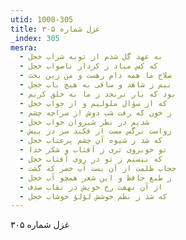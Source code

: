 ```yaml
---
utid: 1000-305
title: غزل شماره ۳۰۵
_index: 305
mesra:
  - به عهد گل شدم از توبه شراب خجل
  - که کس مباد ز کردار ناصواب خجل
  - صلاح ما همه دام رهست و من زین بحث
  - نیم ز شاهد و ساقی به هیچ باب خجل
  - بود که یار نرنجد ز ما به خلق کریم
  - که از سؤال ملولیم و از جواب خجل
  - ز خون که رفت شب دوش از سراچه چشم
  - شدیم در نظر شبروان خواب خجل
  - رواست نرگس مست ار فکند سر در پیش
  - که شد ز شیوه آن چشم پرعتاب خجل
  - تو خوبروی تری ز آفتاب و شکر خدا
  - که نیستم ز تو در روی آفتاب خجل
  - حجاب ظلمت از آن بست آب خضر که گشت
  - ز طبع حافظ و این شعر همچو آب خجل
  - از آن نهفت رخ خویش در نقاب صدف
  - که شد ز نظم خوشش لؤلؤ خوشاب خجل
---
```

غزل شماره ۳۰۵
